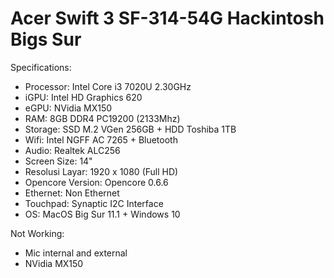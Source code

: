 # Acer Swift 3 SF-314-54G Hackintosh Bigs Sur

Specifications:

- Processor: Intel Core i3 7020U 2.30GHz
- iGPU: Intel HD Graphics 620
- eGPU: NVidia MX150
- RAM: 8GB DDR4 PC19200 (2133Mhz)
- Storage: SSD M.2 VGen 256GB + HDD Toshiba 1TB
- Wifi: Intel NGFF AC 7265 + Bluetooth
- Audio: Realtek ALC256
- Screen Size: 14"
- Resolusi Layar: 1920 x 1080 (Full HD)
- Opencore Version: Opencore 0.6.6
- Ethernet: Non Ethernet
- Touchpad: Synaptic I2C Interface
- OS: MacOS Big Sur 11.1 + Windows 10

Not Working:

- Mic internal and external
- NVidia MX150
